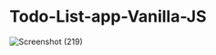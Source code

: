 # Todo-List-app-Vanilla-JS

![Screenshot (219)](https://user-images.githubusercontent.com/55215139/96738743-3b695a80-13e9-11eb-8b70-9cb90d3986c2.png)
